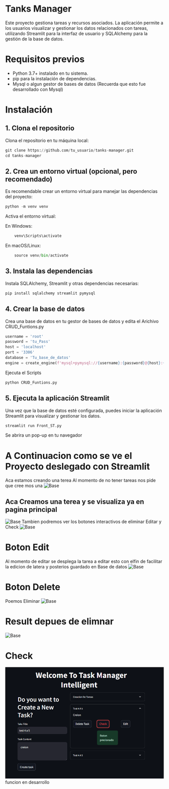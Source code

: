 # Tanks Manager
Este proyecto gestiona tareas y recursos asociados. La aplicación permite a los usuarios visualizar y gestionar los datos relacionados con tareas, utilizando Streamlit para la interfaz de usuario y SQLAlchemy para la gestión de la base de datos.

# Requisitos previos
- Python 3.7+ instalado en tu sistema.
- pip para la instalación de dependencias.
- Mysql o algun gestor de bases de datos
(Recuerda que esto fue desarrollado con Mysql)

# Instalación

## 1. Clona el repositorio
Clona el repositorio en tu máquina local:

```python
git clone https://github.com/tu_usuario/tanks-manager.git
cd tanks-manager
```

## 2. Crea un entorno virtual (opcional, pero recomendado)

Es recomendable crear un entorno virtual para manejar las dependencias del proyecto:
```python
python -m venv venv
```
Activa el entorno virtual:

En Windows:
```python
    venv\Scripts\activate
```
En macOS/Linux:

```python
    source venv/bin/activate
```
## 3. Instala las dependencias
Instala SQLAlchemy, Streamlit y otras dependencias necesarias:
```python
pip install sqlalchemy streamlit pymysql 
```
## 4. Crear la base de datos

Crea una base de datos en tu gestor de bases de datos y edita el Arichivo CRUD_Funtions.py
```python
username = 'root' 
password = 'tu_Pass' 
host = 'localhost' 
port = '3306' 
database = 'Tu_base_de_datos'
engine = create_engine(f'mysql+pymysql://{username}:{password}@{host}:{port}/{database}')
```

Ejecuta el Scripts
```python
python CRUD_Funtions.py
```
## 5. Ejecuta la aplicación Streamlit
Una vez que la base de datos esté configurada, puedes iniciar la aplicación Streamlit para visualizar y gestionar los datos.
```python
streamlit run Front_ST.py
```
Se abrira un pop-up en tu navegador

# A Continuacion como se ve el Proyecto deslegado con Streamlit
Aca estamos creando una terea Al momento de no tener tareas nos pide que cree mos una 
![Base](/PythonCurseIA/ImgReadme/image.png "Título opcional")

## Aca Creamos una terea y se visualiza ya en pagina principal
![Base](/PythonCurseIA/ImgReadme/Screenshot%202024-12-18%20212845.png )
Tambien podremos ver los botones interactivos de eliminar Editar y Check
![Base](/PythonCurseIA/ImgReadme/Screenshot%202024-12-18%20213003.png )
# Boton Edit
Al momento de editar se desplega la tarea a editar esto con elfin de facilitar la edicion de latera y posterios guardado en Base de datos
![Base](/PythonCurseIA/ImgReadme/edit.png)
# Boton Delete
Poemos Eliminar
![Base](/PythonCurseIA/ImgReadme/delete.png)
# Result depues de elimnar
![Base](/PythonCurseIA/ImgReadme/result.png)
# Check
![Base](/ImgReadme/check.png)
funcion en desarrollo